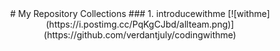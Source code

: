 <center>
# My Repository Collections
### 1. introducewithme
[![withme](https://i.postimg.cc/PqKgCJbd/allteam.png)](https://github.com/verdantjuly/codingwithme)
 </center>






